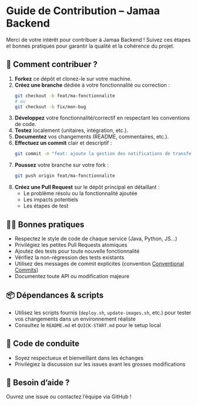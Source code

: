 # Guide de Contribution – Jamaa Backend

Merci de votre intérêt pour contribuer à Jamaa Backend ! Suivez ces étapes et bonnes pratiques pour garantir la qualité et la cohérence du projet.

## 🚀 Comment contribuer ?

1. **Forkez** ce dépôt et clonez-le sur votre machine.
2. **Créez une branche** dédiée à votre fonctionnalité ou correction :
   ```bash
   git checkout -b feat/ma-fonctionnalite
   # ou
   git checkout -b fix/mon-bug
   ```
3. **Développez** votre fonctionnalité/correctif en respectant les conventions de code.
4. **Testez** localement (unitaires, intégration, etc.).
5. **Documentez** vos changements (README, commentaires, etc.).
6. **Effectuez un commit** clair et descriptif :
   ```bash
   git commit -m "feat: ajoute la gestion des notifications de transfert"
   ```
7. **Poussez** votre branche sur votre fork :
   ```bash
   git push origin feat/ma-fonctionnalite
   ```
8. **Créez une Pull Request** sur le dépôt principal en détaillant :
   - Le problème résolu ou la fonctionnalité ajoutée
   - Les impacts potentiels
   - Les étapes de test

## 🧑‍💻 Bonnes pratiques
- Respectez le style de code de chaque service (Java, Python, JS...)
- Privilégiez les petites Pull Requests atomiques
- Ajoutez des tests pour toute nouvelle fonctionnalité
- Vérifiez la non-régression des tests existants
- Utilisez des messages de commit explicites (convention [Conventional Commits](https://www.conventionalcommits.org/fr/v1.0.0/))
- Documentez toute API ou modification majeure

## 📦 Dépendances & scripts
- Utilisez les scripts fournis (`deploy.sh`, `update-images.sh`, etc.) pour tester vos changements dans un environnement réaliste
- Consultez le `README.md` et `QUICK-START.md` pour le setup local

## 🤝 Code de conduite
- Soyez respectueux et bienveillant dans les échanges
- Privilégiez la discussion sur les issues avant les grosses modifications

## 📧 Besoin d’aide ?
Ouvrez une issue ou contactez l’équipe via GitHub !